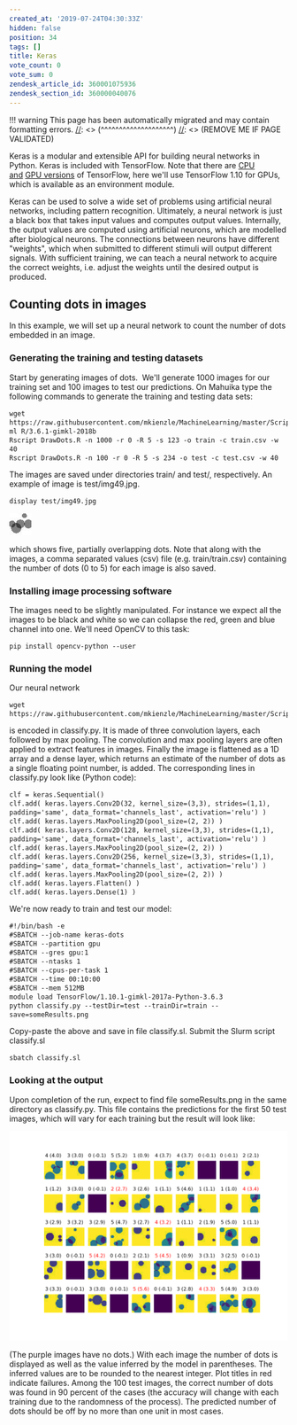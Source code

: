 ```yaml
---
created_at: '2019-07-24T04:30:33Z'
hidden: false
position: 34
tags: []
title: Keras
vote_count: 0
vote_sum: 0
zendesk_article_id: 360001075936
zendesk_section_id: 360000040076
---
```




[//]: <> (REMOVE ME IF PAGE VALIDATED)
[//]: <> (vvvvvvvvvvvvvvvvvvvv)
!!! warning
    This page has been automatically migrated and may contain formatting errors.
[//]: <> (^^^^^^^^^^^^^^^^^^^^)
[//]: <> (REMOVE ME IF PAGE VALIDATED)

Keras is a modular and extensible API for building neural networks in
Python. Keras is included with TensorFlow. Note that there are [CPU
and](https://support.nesi.org.nz/hc/en-gb/articles/360000997675-TensorFlow-on-CPUs) [GPU
versions](https://support.nesi.org.nz/hc/en-gb/articles/360000990436-TensorFlow) of
TensorFlow, here we'll use TensorFlow 1.10 for GPUs, which is available
as an environment module.

Keras can be used to solve a wide set of problems using artificial
neural networks, including pattern recognition. Ultimately, a neural
network is just a black box that takes input values and computes output
values. Internally, the output values are computed using artificial
neurons, which are modelled after biological neurons. The connections
between neurons have different "weights", which when submitted to
different stimuli will output different signals. With sufficient
training, we can teach a neural network to acquire the correct weights,
i.e. adjust the weights until the desired output is produced.

## Counting dots in images

In this example, we will set up a neural network to count the number of
dots embedded in an image.

### Generating the training and testing datasets

Start by generating images of dots.  We'll generate 1000 images for our
training set and 100 images to test our predictions. On Mahuika type the
following commands to generate the training and testing data sets:

``` sl
wget https://raw.githubusercontent.com/mkienzle/MachineLearning/master/Scripts/ProduceSyntheticData/DrawDots.R
ml R/3.6.1-gimkl-2018b
Rscript DrawDots.R -n 1000 -r 0 -R 5 -s 123 -o train -c train.csv -w 40
Rscript DrawDots.R -n 100 -r 0 -R 5 -s 234 -o test -c test.csv -w 40
```

The images are saved under directories train/ and test/, respectively.
An example of image is test/img49.jpg.

``` sl
display test/img49.jpg
```

![img49.jpg](../../assets/images/Keras.jpg)

which shows five, partially overlapping dots. Note that along with the
images, a comma separated values (csv) file (e.g. train/train.csv)
containing the number of dots (0 to 5) for each image is also saved.

### Installing image processing software

The images need to be slightly manipulated. For instance we expect all
the images to be black and white so we can collapse the red, green and
blue channel into one. We'll need OpenCV to this task:

``` sl
pip install opencv-python --user
```

### Running the model

Our neural network

``` sl
wget https://raw.githubusercontent.com/mkienzle/MachineLearning/master/Scripts/Conv2D/classify.py
```

is encoded in classify.py. It is made of three convolution layers, each
followed by max pooling. The convolution and max pooling layers are
often applied to extract features in images. Finally the image is
flattened as a 1D array and a dense layer, which returns an estimate of
the number of dots as a single floating point number, is added. The
corresponding lines in classify.py look like (Python code):

``` sl
clf = keras.Sequential()
clf.add( keras.layers.Conv2D(32, kernel_size=(3,3), strides=(1,1),
padding='same', data_format='channels_last', activation='relu') )
clf.add( keras.layers.MaxPooling2D(pool_size=(2, 2)) )
clf.add( keras.layers.Conv2D(128, kernel_size=(3,3), strides=(1,1),
padding='same', data_format='channels_last', activation='relu') )
clf.add( keras.layers.MaxPooling2D(pool_size=(2, 2)) )
clf.add( keras.layers.Conv2D(256, kernel_size=(3,3), strides=(1,1),
padding='same', data_format='channels_last', activation='relu') )
clf.add( keras.layers.MaxPooling2D(pool_size=(2, 2)) )
clf.add( keras.layers.Flatten() )
clf.add( keras.layers.Dense(1) )
```



We're now ready to train and test our model:

``` sl
#!/bin/bash -e
#SBATCH --job-name keras-dots
#SBATCH --partition gpu
#SBATCH --gres gpu:1
#SBATCH --ntasks 1
#SBATCH --cpus-per-task 1
#SBATCH --time 00:10:00
#SBATCH --mem 512MB
module load TensorFlow/1.10.1-gimkl-2017a-Python-3.6.3
python classify.py --testDir=test --trainDir=train --save=someResults.png
```

Copy-paste the above and save in file classify.sl. Submit the Slurm
script classify.sl

``` sl
sbatch classify.sl
```

### Looking at the output

Upon completion of the run, expect to find file someResults.png in the
same directory as classify.py. This file contains the predictions for
the first 50 test images, which will vary for each training but the
result will look like:

![someResults.png](../../assets/images/Keras.png)

(The purple images have no dots.) With each image the number of dots is
displayed as well as the value inferred by the model in parentheses. The
inferred values are to be rounded to the nearest integer. Plot titles in
red indicate failures. Among the 100 test images, the correct number of
dots was found in 90 percent of the cases (the accuracy will change with
each training due to the randomness of the process). The predicted
number of dots should be off by no more than one unit in most cases.







